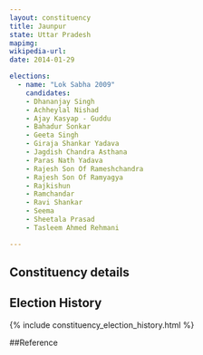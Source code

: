 ```yaml
---
layout: constituency
title: Jaunpur
state: Uttar Pradesh
mapimg: 
wikipedia-url: 
date: 2014-01-29

elections: 
  - name: "Lok Sabha 2009"
    candidates: 
    - Dhananjay Singh 
    - Achheylal Nishad 
    - Ajay Kasyap - Guddu 
    - Bahadur Sonkar 
    - Geeta Singh 
    - Giraja Shankar Yadava 
    - Jagdish Chandra Asthana 
    - Paras Nath Yadava 
    - Rajesh Son Of Rameshchandra 
    - Rajesh Son Of Ramyagya 
    - Rajkishun 
    - Ramchandar 
    - Ravi Shankar 
    - Seema 
    - Sheetala Prasad 
    - Tasleem Ahmed Rehmani 

---
```

## Constituency details


## Election History
{% include constituency_election_history.html %}

##Reference
